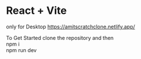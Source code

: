 # React + Vite

only for Desktop https://amitscratchclone.netlify.app/

To Get Started 
clone the repository and then  
npm i  
npm run dev
